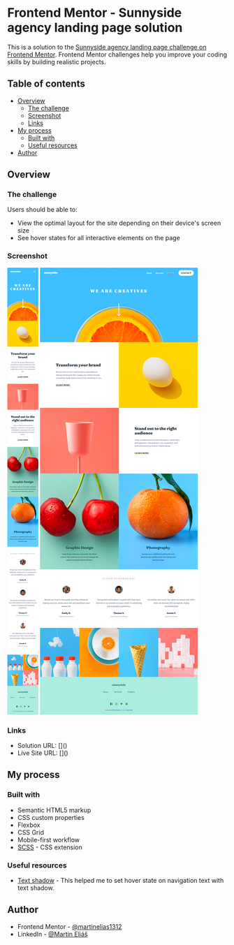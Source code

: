 # Frontend Mentor - Sunnyside agency landing page solution

This is a solution to the [Sunnyside agency landing page challenge on Frontend Mentor](https://www.frontendmentor.io/challenges/sunnyside-agency-landing-page-7yVs3B6ef). Frontend Mentor challenges help you improve your coding skills by building realistic projects.

## Table of contents

- [Overview](#overview)
  - [The challenge](#the-challenge)
  - [Screenshot](#screenshot)
  - [Links](#links)
- [My process](#my-process)
  - [Built with](#built-with)
  - [Useful resources](#useful-resources)
- [Author](#author)

## Overview

### The challenge

Users should be able to:

- View the optimal layout for the site depending on their device's screen size
- See hover states for all interactive elements on the page

### Screenshot

![screenshots/375px.png](screenshots/375px.png)
![screenshots/1440px.png](screenshots/1440px.png)

### Links

- Solution URL: [[](https://www.frontendmentor.io/solutions/responsive-landing-page-5VuhRc6ejb)]([](https://www.frontendmentor.io/solutions/responsive-landing-page-5VuhRc6ejb))
- Live Site URL: [[](https://sunnyside-agency-landing-page-main-seven.vercel.app/)]([](https://sunnyside-agency-landing-page-main-seven.vercel.app/))

## My process

### Built with

- Semantic HTML5 markup
- CSS custom properties
- Flexbox
- CSS Grid
- Mobile-first workflow
- [SCSS](https://sass-lang.com/) - CSS extension

### Useful resources

- [Text shadow](https://developer.mozilla.org/en-US/docs/Web/CSS/text-shadow) - This helped me to set hover state on navigation text with text shadow.

## Author

- Frontend Mentor - [@martinelias1312](https://www.frontendmentor.io/profile/martinelias1312)
- LinkedIn - [@Martin Eliáš](https://www.linkedin.com/in/martin-eli%C3%A1%C5%A1-455550209/)
